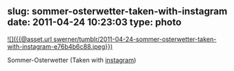 slug: sommer-osterwetter-taken-with-instagram
date: 2011-04-24 10:23:03
type: photo
---

[![]({{@asset.url swerner/tumblr/2011-04-24-sommer-osterwetter-taken-with-instagram-e76b4b6c88.jpeg}})](http://instagr.am/p/DfLV2/)

Sommer-Osterwetter (Taken with [instagram](http://instagr.am))
